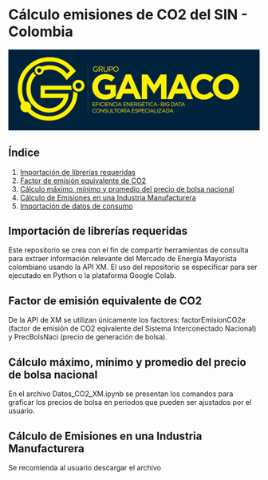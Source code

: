 # Cálculo emisiones de CO2 del SIN - Colombia

<p align="center"> 
<img src="https://github.com/GAMACO-MIoT/prueba1/blob/main/Logo%202.png">
</p>

 ## Índice
1. [Importación de librerías requeridas](#section1)
2. [Factor de emisión equivalente de CO2](#section2)
3. [Cálculo máximo, mínimo y promedio del precio de bolsa nacional](#section3)
4. [Cálculo de Emisiones en una Industria Manufacturera](#section4)
5. [Importación de datos de consumo](#section5)

<a id='section1'></a>
## Importación de librerías requeridas
Este repositorio se crea con el fin de compartir herramientas de consulta para extraer información relevante del Mercado de Energía Mayorista colombiano usando la API XM. El uso del repositorio se especificar para ser ejecutado en Python o la plataforma Google Colab.

<a id='section2'></a>
## Factor de emisión equivalente de CO2
De la API de XM se utilizan únicamente los factores: factorEmisionCO2e (factor de emisión de CO2 eqivalente del Sistema Interconectado Nacional) y PrecBolsNaci (precio de generación de bolsa).

<a id='section3'></a>
## Cálculo máximo, mínimo y promedio del precio de bolsa nacional
En el archivo Datos_CO2_XM.ipynb se presentan los comandos para graficar los precios de bolsa en periodos que pueden ser ajustados por el usuario.

<a id='section4'></a>
## Cálculo de Emisiones en una Industria Manufacturera
Se recomienda al usuario descargar el archivo 








   
